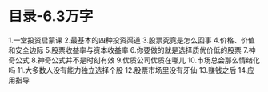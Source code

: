 # 目录-6.3万字
1.一堂投资启蒙课
2.最基本的四种投资渠道
3.股票究竟是怎么回事
4.价格、价值和安全边际
5.股票收益率与资本收益率
6.你要做的就是选择质优价低的股票
7.神奇公式
8.神奇公式并不是时刻有效
9.优质公司优质在哪儿
10.市场总会那么情绪化吗
11.大多数人没有能力独立选择个股
12.股票市场里没有牙仙
13.赚钱之后
14.应用指导
